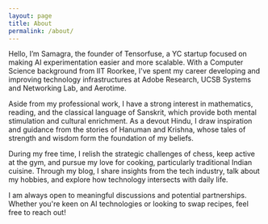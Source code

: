 ```yaml
---
layout: page
title: About
permalink: /about/
---
```


Hello, I’m Samagra, the founder of Tensorfuse, a YC startup focused on making AI experimentation easier and more scalable. With a Computer Science background from IIT Roorkee, I've spent my career developing and improving technology infrastructures at Adobe Research, UCSB Systems and Networking Lab, and Aerotime.

Aside from my professional work, I have a strong interest in mathematics, reading, and the classical language of Sanskrit, which provide both mental stimulation and cultural enrichment. As a devout Hindu, I draw inspiration and guidance from the stories of Hanuman and Krishna, whose tales of strength and wisdom form the foundation of my beliefs.

During my free time, I relish the strategic challenges of chess, keep active at the gym, and pursue my love for cooking, particularly traditional Indian cuisine. Through my blog, I share insights from the tech industry, talk about my hobbies, and explore how technology intersects with daily life.

I am always open to meaningful discussions and potential partnerships. Whether you're keen on AI technologies or looking to swap recipes, feel free to reach out!
